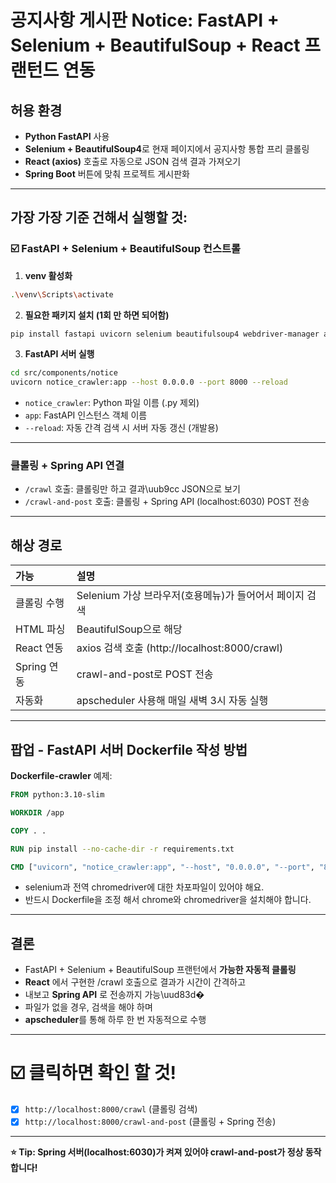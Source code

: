 # 공지사항 게시판 Notice: FastAPI + Selenium + BeautifulSoup + React 프랜턴드 연동

## 허용 환경
- **Python FastAPI** 사용
- **Selenium + BeautifulSoup4**로 현재 페이지에서 공지사항 통합 프리 클롤링
- **React (axios)** 호출로 자동으로 JSON 검색 결과 가져오기
- **Spring Boot** 버튼에 맞춰 프로젝트 게시판화

---

## 가장 가장 기준 건해서 실행할 것:

### ☑️ FastAPI + Selenium + BeautifulSoup 컨스트롤

1. **venv 활성화**

```bash
.\venv\Scripts\activate
```

2. **필요한 패키지 설치 (1회 만 하면 되어함)**

```bash
pip install fastapi uvicorn selenium beautifulsoup4 webdriver-manager apscheduler requests
```

3. **FastAPI 서버 실행**

```bash
cd src/components/notice
uvicorn notice_crawler:app --host 0.0.0.0 --port 8000 --reload
```
- `notice_crawler`: Python 파일 이름 (.py 제외)
- `app`: FastAPI 인스턴스 객체 이름
- `--reload`: 자동 간격 검색 시 서버 자동 갱신 (개발용)

---

### 클롤링 + Spring API 연결

- `/crawl`  호출:  클롤링만 하고 결과\uub9cc JSON으로 보기
- `/crawl-and-post` 호출:  클롤링 + Spring API (localhost:6030) POST 전송

---

## 해상 경로

| 가능 | 설명 |
|:---|:---|
| 클롤링 수행 | Selenium 가상 브라우저(호용메뉴)가 들어어서 페이지 검색 |
| HTML 파싱 | BeautifulSoup으로 해당 |
| React 연동 | axios 검색 호출 (http://localhost:8000/crawl) |
| Spring 연동 | crawl-and-post로 POST 전송 |
| 자동화 | apscheduler 사용해 매일 새벽 3시 자동 실행 |


---

## 팝업 - FastAPI 서버 Dockerfile 작성 방법

**Dockerfile-crawler** 예제:

```Dockerfile
FROM python:3.10-slim

WORKDIR /app

COPY . .

RUN pip install --no-cache-dir -r requirements.txt

CMD ["uvicorn", "notice_crawler:app", "--host", "0.0.0.0", "--port", "8000", "--reload"]
```
- selenium과 전역 chromedriver에 대한 차포파일이 있어야 해요.
- 반드시 Dockerfile을 조정 해서 chrome와 chromedriver을 설치해야 합니다.



---

## 결론

- FastAPI + Selenium + BeautifulSoup 프랜턴에서  **가능한 자동적 클롤링**
- **React** 에서 구현한 /crawl 호출으로 결과가 시간이 간격하고
- 내보고 **Spring API** 로 전송까지 가능\uud83d�
- 파일가 없을 경우, 검색을 해야 하며
- **apscheduler**를 통해 하루 한 번 자동적으로 수행

---

# ☑️  클릭하면 확인 할 것!
- [x] `http://localhost:8000/crawl` (클롤링 검색)
- [x] `http://localhost:8000/crawl-and-post` (클롤링 + Spring 전송)

---

**⭐️ Tip: Spring 서버(localhost:6030)가 켜져 있어야 crawl-and-post가 정상 동작합니다!**


